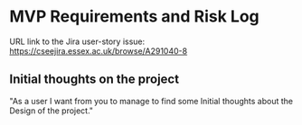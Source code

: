 # MVP Requirements and Risk Log 


URL link to the Jira user-story issue: https://cseejira.essex.ac.uk/browse/A291040-8

## Initial thoughts on the project

"As a user I want from you to manage to find some Initial thoughts about the Design of the project."

